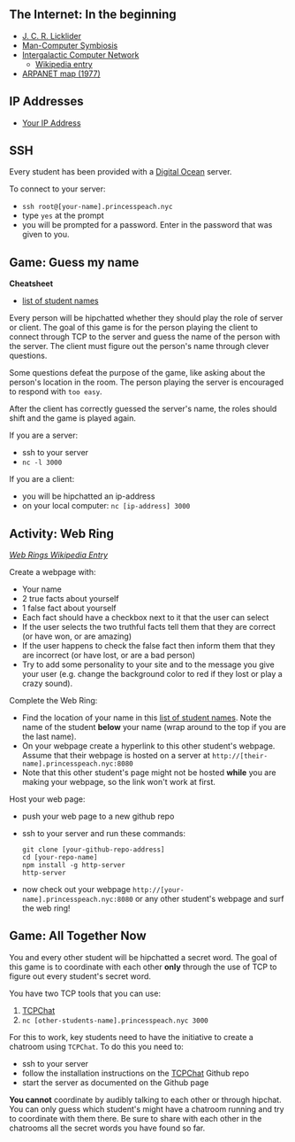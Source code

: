 ## The Internet: In the beginning
- [J. C. R. Licklider](http://en.wikipedia.org/wiki/J._C._R._Licklider)
- [Man-Computer Symbiosis](http://groups.csail.mit.edu/medg/people/psz/Licklider.html)
- [Intergalactic Computer Network](http://worrydream.com/refs/Licklider-IntergalacticNetwork.pdf)
  - [Wikipedia entry](http://en.wikipedia.org/wiki/Intergalactic_Computer_Network)
- [ARPANET map (1977)](http://upload.wikimedia.org/wikipedia/commons/b/bf/Arpanet_logical_map%2C_march_1977.png)

## IP Addresses
- [Your IP Address](https://www.google.com/search?q=ip+address)

## SSH
Every student has been provided with a [Digital Ocean](https://www.digitalocean.com/) server.

To connect to your server:
  - ```ssh root@[your-name].princesspeach.nyc```
  - type ```yes``` at the prompt
  - you will be prompted for a password. Enter in the password that was given to you.

## Game: Guess my name

**Cheatsheet**
  - [list of student names](students.md)

Every person will be hipchatted whether they should play the role of server or client. The goal of this game is for the person playing the client to connect through TCP to the server and guess the name of the person with the server. The client must figure out the person's name through clever questions.

Some questions defeat the purpose of the game, like asking about the person's location in the room. The person playing the server is encouraged to respond with ```too easy```.

After the client has correctly guessed the server's name, the roles should shift and the game is played again.

If you are a server:
  - ssh to your server
  - ```nc -l 3000```

If you are a client:
  - you will be hipchatted an ip-address
  - on your local computer: ```nc [ip-address] 3000```

## Activity: Web Ring
*[Web Rings Wikipedia Entry](http://en.wikipedia.org/wiki/Webring)*

Create a webpage with:
- Your name
- 2 true facts about yourself
- 1 false fact about yourself
- Each fact should have a checkbox next to it that the user can select
- If the user selects the two truthful facts tell them that they are correct (or have won, or are amazing)
- If the user happens to check the false fact then inform them that they are incorrect (or have lost, or are a bad person)
- Try to add some personality to your site and to the message you give your user (e.g. change the background color to red if they lost or play a crazy sound).

Complete the Web Ring:
- Find the location of your name in this [list of student names](students.md). Note the name of the student **below** your name (wrap around to the top if you are the last name).
- On your webpage create a hyperlink to this other student's webpage. Assume that their webpage is hosted on a server at ```http://[their-name].princesspeach.nyc:8080```
- Note that this other student's page might not be hosted **while** you are making your webpage, so the link won't work at first.

Host your web page:
- push your web page to a new github repo
- ssh to your server and run these commands:

  ```
  git clone [your-github-repo-address]
  cd [your-repo-name]
  npm install -g http-server
  http-server
  ```

- now check out your webpage ```http://[your-name].princesspeach.nyc:8080``` or any other student's webpage and surf the web ring!


## Game: All Together Now

You and every other student will be hipchatted a secret word. The goal of this game is to coordinate with each other **only** through the use of TCP to figure out every student's secret word.

You have two TCP tools that you can use:
  1. [TCPChat](https://github.com/sean-west/tcpchat)
  2. ```nc [other-students-name].princesspeach.nyc 3000```

For this to work, key students need to have the initiative to create a chatroom using ```TCPChat```. To do this you need to:
  - ssh to your server
  - follow the installation instructions on the [TCPChat](https://github.com/sean-west/tcpchat) Github repo
  - start the server as documented on the Github page

**You cannot** coordinate by audibly talking to each other or through hipchat. You can only guess which student's might have a chatroom running and try to coordinate with them there. Be sure to share with each other in the chatrooms all the secret words you have found so far.
